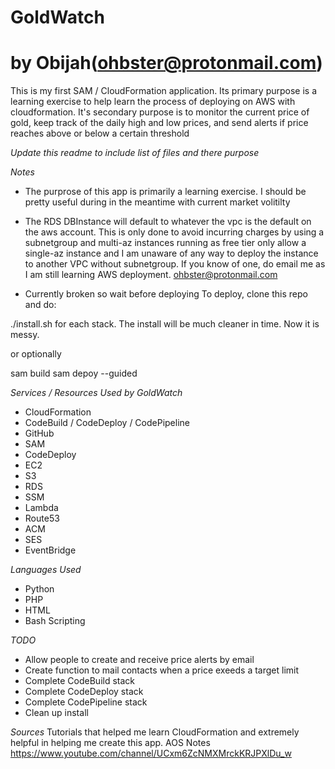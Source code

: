 # GoldWatch
# by Obijah(ohbster@protonmail.com)

This is my first SAM / CloudFormation application. Its primary purpose is a learning exercise to help learn the process of deploying on AWS with cloudformation. It's secondary purpose is to monitor the current price of gold, keep track of the daily high and low prices, and send alerts if price reaches above or below a certain threshold

*Update this readme to include list of files and there purpose*

*Notes*
- The purprose of this app is primarily a learning exercise. I should be pretty useful during in the meantime with current market volitilty

- The RDS DBInstance will default to whatever the vpc is the default on the aws account. This is only done
to avoid incurring charges by using a subnetgroup and multi-az instances running as free tier only allow a single-az instance and I am unaware of any way to deploy the instance to another VPC without subnetgroup. If you know of one, do email me as I am still learning AWS deployment. ohbster@protonmail.com

- Currently broken so wait before deploying
To deploy, clone this repo and do:

./install.sh for each stack. The install will be much cleaner in time. Now it is messy.

or optionally

sam build
sam depoy --guided

*Services / Resources Used by GoldWatch*
- CloudFormation
- CodeBuild / CodeDeploy / CodePipeline
- GitHub
- SAM
- CodeDeploy
- EC2
- S3
- RDS
- SSM
- Lambda
- Route53
- ACM
- SES
- EventBridge

*Languages Used*
- Python
- PHP
- HTML
- Bash Scripting

*TODO*
- Allow people to create and receive price alerts by email
- Create function to mail contacts when a price exeeds a target limit
- Complete CodeBuild stack
- Complete CodeDeploy stack
- Complete CodePipeline stack
- Clean up install


*Sources*
Tutorials that helped me learn CloudFormation and extremely helpful in helping me create this app.
AOS Notes https://www.youtube.com/channel/UCxm6ZcNMXMrckKRJPXlDu_w

